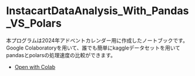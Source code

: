 # InstacartDataAnalysis_With_Pandas_VS_Polars

本プログラムは2024年アドベントカレンダー用に作成したノートブックです。
Google Colaboratoryを用いて、誰でも簡単にkaggleデータセットを用いてpandasとpolarsの処理速度の比較ができます。

- [Open with Colab](https://colab.research.google.com/github/CoffeePenguin/InstacartDataAnalysis_With_Pandas_VS_Polars/blob/main/InstacartDataAnalysis_With_Pandas_VS_Polars.ipynb)
